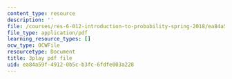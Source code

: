 ```yaml
---
content_type: resource
description: ''
file: /courses/res-6-012-introduction-to-probability-spring-2018/ea84a59f49120b5cb3fc6fdfe003a228_DrBIORgOzSA.pdf
file_type: application/pdf
learning_resource_types: []
ocw_type: OCWFile
resourcetype: Document
title: 3play pdf file
uid: ea84a59f-4912-0b5c-b3fc-6fdfe003a228
---
```

